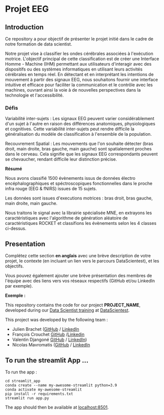 # Projet EEG


## Introduction

Ce repository a pour objectif de présenter le projet initié dans le cadre de notre formation de data scientist.

Notre projet vise à classifier les ondes cérébrales associées à l'exécution motrice. L'objectif principal de cette classification est de créer une Interface Homme - Machine (IHM) permettant aux utilisateurs d'interagir avec des dispositifs ou des systèmes informatiques en utilisant leurs activités cérébrales en temps réel. En détectant et en interprétant les intentions de mouvement à partir des signaux EEG, nous souhaitons fournir une interface intuitive et efficace pour faciliter la communication et le contrôle avec les machines, ouvrant ainsi la voie à de nouvelles perspectives dans la technologie et l'accessibilité.

### Défis

Variabilité inter-sujets : Les signaux EEG peuvent varier considérablement d'un sujet à l'autre en raison des différences anatomiques, physiologiques et cognitives. Cette variabilité inter-sujets peut rendre difficile la généralisation du modèle de classification à l'ensemble de la population.

Recouvrement Spatial : Les mouvements que l'on souhaite détecter (bras droit, main droite, bras gauche, main gauche) sont spatialement proches dans le cerveau. Cela signifie que les signaux EEG correspondants peuvent se chevaucher, rendant difficile leur distinction précise.



**Résumé**

Nous avons classifié 1500 évènements issus de données électro encéphalographiques et spéctroscopiques fonctionnelles dans le proche infra rouge (EEG & fNIRS) issues de 15 sujets.

Les données sont issues d'executions motrices : bras droit, bras gauche, main droite, main gauche.

Nous traitons le signal avec la librairie spécialisée MNE, en extrayons les caractéristiques avec l'algorithme de génération aléatoire de caractéristiques ROCKET et classifions les évènements selon les 4 classes ci-dessus.




## Presentation

Complétez cette section **en anglais** avec une brève description de votre projet, le contexte (en incluant un lien vers le parcours DataScientest), et les objectifs.

Vous pouvez également ajouter une brève présentation des membres de l'équipe avec des liens vers vos réseaux respectifs (GitHub et/ou LinkedIn par exemple).

**Exemple :**

This repository contains the code for our project **PROJECT_NAME**, developed during our [Data Scientist training](https://datascientest.com/en/data-scientist-course) at [DataScientest](https://datascientest.com/).


This project was developed by the following team :

- Julien Brachet ([GitHub](https://github.com/brachetj) / [LinkedIn](https://www.linkedin.com/in/julien-brachet-76b37325/)
- François Crouchet [GitHub](https://github.com/fcrouchet) /[Linkedin](https://www.linkedin.com/in/fcrouchet/)
- Valentin Djangoné [GitHub](https://github.com/valentindjangone) / [LinkedIn](https://www.linkedin.com/in/valentin-djangoné/))
- Nicolas Mavromatis ([GitHub](https://github.com/9Nicox) / [LinkedIn](https://www.linkedin.com/in/nicolas-mavromatis/)


## To run the streamlit App ...

To run the app :

```shell
cd streamlit_app
conda create --name my-awesome-streamlit python=3.9
conda activate my-awesome-streamlit
pip install -r requirements.txt
streamlit run app.py
```

The app should then be available at [localhost:8501](http://localhost:8501).
